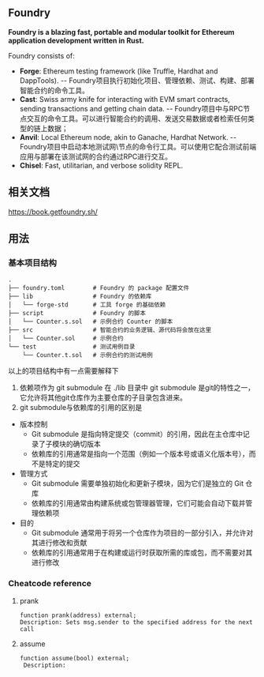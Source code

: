 ## Foundry

**Foundry is a blazing fast, portable and modular toolkit for Ethereum application development written in Rust.**

Foundry consists of:

-   **Forge**: Ethereum testing framework (like Truffle, Hardhat and DappTools). -- Foundry项目执行初始化项目、管理依赖、测试、构建、部署智能合约的命令工具。
-   **Cast**: Swiss army knife for interacting with EVM smart contracts, sending transactions and getting chain data. -- Foundry项目中与RPC节点交互的命令工具。可以进行智能合约的调用、发送交易数据或者检索任何类型的链上数据；
-   **Anvil**: Local Ethereum node, akin to Ganache, Hardhat Network. -- Foundry项目中启动本地测试网\节点的命令行工具。可以使用它配合测试前端应用与部署在该测试网的合约通过RPC进行交互。
-   **Chisel**: Fast, utilitarian, and verbose solidity REPL.

## 相关文档

https://book.getfoundry.sh/

## 用法
### 基本项目结构
```
.
├── foundry.toml        # Foundry 的 package 配置文件
├── lib                 # Foundry 的依赖库
│   └── forge-std       # 工具 forge 的基础依赖
├── script              # Foundry 的脚本
│   └── Counter.s.sol   # 示例合约 Counter 的脚本
├── src                 # 智能合约的业务逻辑、源代码将会放在这里
│   └── Counter.sol     # 示例合约
└── test                # 测试用例目录
    └── Counter.t.sol   # 示例合约的测试用例
```
以上的项目结构中有一点需要解释下<br/>
1. 依赖项作为 git submodule 在 ./lib 目录中
   git submodule 是git的特性之一，它允许将其他git仓库作为主要仓库的子目录包含进来。
2. git submodule与依赖库的引用的区别是 
  - 版本控制
    - Git submodule 是指向特定提交（commit）的引用，因此在主仓库中记录了子模块的确切版本
    - 依赖库的引用通常是指向一个范围（例如一个版本号或语义化版本号），而不是特定的提交
  - 管理方式
    - Git submodule 需要单独初始化和更新子模块，因为它们是独立的 Git 仓库
    - 依赖库的引用通常由构建系统或包管理器管理，它们可能会自动下载并管理依赖项
  - 目的
    - Git submodule 通常用于将另一个仓库作为项目的一部分引入，并允许对其进行修改和贡献
    - 依赖库的引用通常用于在构建或运行时获取所需的库或包，而不需要对其进行修改
### Cheatcode reference
1. prank
    ``` 
    function prank(address) external;
    Description: Sets msg.sender to the specified address for the next call
    ```
2. assume
   ```
   function assume(bool) external;
    Description: 
   ```